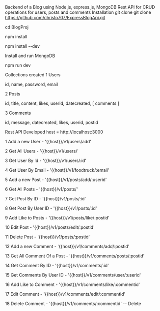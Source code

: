 Backend of a Blog using Node.js, express.js, MongoDB
Rest API for CRUD operations for users, posts and comments
Installation
git clone git clone https://github.com/christo707/ExpressBlogApi.git

cd BlogProj

npm install

npm install --dev

Install and run MongoDB

npm run dev

Collections created
1 Users

id, name, password, email

2 Posts

id, title, content, likes, userid, datecreated, [ comments ]

3 Comments

id, message, datecreated, likes, userid, postid

Rest API Developed
host = http://localhost:3000

1 Add a new User - '{{host}}/v1/users/add'

2 Get All Users - '{{host}}/v1/users/'

3 Get User By Id - '{{host}}/v1/users/:id'

4 Get User By Email - '{{host}}/v1/foodtruck/:email'

5 Add a new Post - '{{host}}/v1/posts/add/:userid'

6 Get All Posts - '{{host}}/v1/posts/'

7 Get Post By ID - '{{host}}/v1/posts/:id'

8 Get Post By User ID - '{{host}}/v1/posts/:id'

9 Add Like to Posts - '{{host}}/v1/posts/like/:postid'

10 Edit Post - '{{host}}/v1/posts/edit/:postid'

11 Delete Post - '{{host}}/v1/posts/:postid'

12 Add a new Comment - '{{host}}/v1/comments/add/:postid'

13 Get All Comment Of a Post - '{{host}}/v1/comments/posts/:postid'

14 Get Comment By ID - '{{host}}/v1/comments/:id'

15 Get Comments By User ID - '{{host}}/v1/comments/user/:userid'

16 Add Like to Comment - '{{host}}/v1/comments/like/:commentid'

17 Edit Comment - '{{host}}/v1/comments/edit/:commentid'

18 Delete Comment - '{{host}}/v1/comments/:commentid' -- Delete
